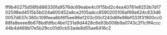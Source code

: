 ff9b40275d58fb886330fa9576dc69eabe4c0f15bd2c4ea40781e8253b7d1702598ed4515b5b024a600452a8ce2f05adcc8590205106af69a624c633d60057d637c360c109feea6bf6f5ee96ef203c00cf240d6fe98bf033f31900cc088fa8eeee8b678bdfdfbc4be1231a9d4428c6e93b008b9a0743c2f1c9f4ccc44b4d469b17e5b29cc01d0cb53ade8d55ae6416c2
